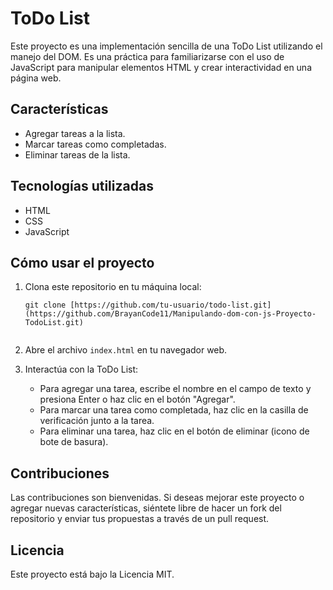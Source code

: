 # ToDo List

Este proyecto es una implementación sencilla de una ToDo List utilizando el manejo del DOM. Es una práctica para familiarizarse con el uso de JavaScript para manipular elementos HTML y crear interactividad en una página web.

## Características

- Agregar tareas a la lista.
- Marcar tareas como completadas.
- Eliminar tareas de la lista.

## Tecnologías utilizadas

- HTML
- CSS
- JavaScript

## Cómo usar el proyecto

1. Clona este repositorio en tu máquina local:

   ```shell
   git clone [https://github.com/tu-usuario/todo-list.git](https://github.com/BrayanCode11/Manipulando-dom-con-js-Proyecto-TodoList.git)


2. Abre el archivo `index.html` en tu navegador web.

3. Interactúa con la ToDo List:
   - Para agregar una tarea, escribe el nombre en el campo de texto y presiona Enter o haz clic en el botón "Agregar".
   - Para marcar una tarea como completada, haz clic en la casilla de verificación junto a la tarea.
   - Para eliminar una tarea, haz clic en el botón de eliminar (icono de bote de basura).

## Contribuciones

Las contribuciones son bienvenidas. Si deseas mejorar este proyecto o agregar nuevas características, siéntete libre de hacer un fork del repositorio y enviar tus propuestas a través de un pull request.

## Licencia

Este proyecto está bajo la Licencia MIT.

